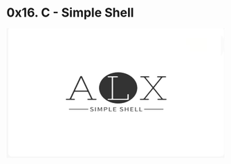 # 0x16. C - Simple Shell
<div align="center">
<img src="./images/sim_shell_ALX.jpeg" width="600" height="300">
</div>
